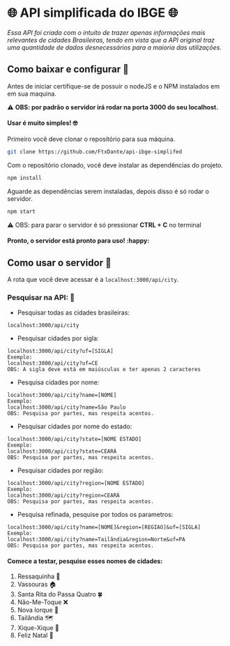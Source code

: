 # :globe_with_meridians: ​API simplificada do IBGE :globe_with_meridians:

*Essa API foi criada com o intuito de trazer apenas informações mais relevantes  de cidades Brasileiras, tendo em vista que a API original traz uma quantidade de dados desnecessários para a maioria das utilizações.*

## Como baixar e configurar :green_book: 

Antes de iniciar certifique-se de possuir o nodeJS e o NPM instalados em em sua maquina.

:warning: **OBS: por padrão o servidor irá rodar na porta 3000 do seu localhost.**

#### Usar é muito simples! :nerd_face:

Primeiro você deve clonar o repositório para sua máquina.

```bash
git clone https://github.com/FtxDante/api-ibge-simplifed
```

Com o repositório clonado, você deve instalar as dependências do projeto.

```bash
npm install
```

Aguarde as dependências serem instaladas, depois disso é só rodar o servidor.

```bash
npm start
```

:warning: OBS: para parar o servidor é só pressionar **CTRL + C** no terminal

#### Pronto, o servidor está pronto para uso! :happy:

## Como usar o servidor :large_blue_circle:

A rota que você deve acessar é a `localhost:3000/api/city`.

### Pesquisar na API: :mag_right:

* Pesquisar todas as cidades brasileiras:

```http
localhost:3000/api/city
```

* Pesquisar cidades por sigla:

```http
localhost:3000/api/city?uf=[SIGLA]
Exemplo:
localhost:3000/api/city?uf=CE
OBS: A sigla deve está em maiúsculas e ter apenas 2 caracteres

```

* Pesquisa cidades por nome:

```http
localhost:3000/api/city?name=[NOME]
Exemplo:
localhost:3000/api/city?name=São Paulo
OBS: Pesquisa por partes, mas respeita acentos.
```

* Pesquisar cidades por nome do estado:

```http
localhost:3000/api/city?state=[NOME ESTADO]
Exemplo:
localhost:3000/api/city?state=CEARÁ
OBS: Pesquisa por partes, mas respeita acentos.
```

* Pesquisar cidades por região:

```http
localhost:3000/api/city?region=[NOME ESTADO]
Exemplo:
localhost:3000/api/city?region=CEARÁ
OBS: Pesquisa por partes, mas respeita acentos.
```

* Pesquisa refinada, pesquise por todos os parametros:

```http
localhost:3000/api/city?name=[NOME]&region=[REGIAO]&uf=[SIGLA]
Exemplo:
localhost:3000/api/city?name=Tailândia&region=Norte&uf=PA
OBS: Pesquisa por partes, mas respeita acentos.
```

#### Comece a testar, pesquise esses nomes de cidades:

1. Ressaquinha :tropical_drink:
2. Vassouras :house:
3. Santa Rita do Passa Quatro :four_leaf_clover:
4. Não-Me-Toque :x:
5. Nova Iorque :city_sunrise:
6. Tailândia :world_map:
7. Xique-Xique :money_mouth_face:
8. Feliz Natal :christmas_tree:


